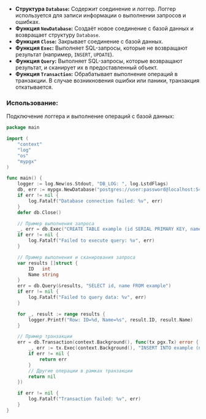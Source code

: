 - **Структура `Database`:** Содержит соединение и логгер. Логгер используется для записи информации о выполнении запросов и ошибках.
- **Функция `NewDatabase`:** Создаёт новое соединение с базой данных и возвращает структуру `Database`.
- **Функция `Close`:** Закрывает соединение с базой данных.
- **Функция `Exec`:** Выполняет SQL-запросы, которые не возвращают результат (например, `INSERT`, `UPDATE`).
- **Функция `Query`:** Выполняет SQL-запросы, которые возвращают результат, и сканирует их в предоставленный объект.
- **Функция `Transaction`:** Обрабатывает выполнение операций в транзакции. В случае возникновения ошибки или паники, транзакция откатывается.

### Использование:

Подключение логгера и выполнение операций с базой данных:

```go
package main

import (
    "context"
    "log"
    "os"
    "mypgx"
)

func main() {
    logger := log.New(os.Stdout, "DB_LOG: ", log.LstdFlags)
    db, err := mypgx.NewDatabase("postgres://user:password@localhost:5432/dbname", logger)
    if err != nil {
        log.Fatalf("Database connection failed: %v", err)
    }
    defer db.Close()

    // Пример выполнения запроса
    _, err = db.Exec("CREATE TABLE example (id SERIAL PRIMARY KEY, name TEXT)")
    if err != nil {
        log.Fatalf("Failed to execute query: %v", err)
    }

    // Пример выполнения и сканирования запроса
    var results []struct {
        ID   int
        Name string
    }
    err = db.Query(&results, "SELECT id, name FROM example")
    if err != nil {
        log.Fatalf("Failed to query data: %v", err)
    }

    for _, result := range results {
        logger.Printf("Row: ID=%d, Name=%s", result.ID, result.Name)
    }

    // Пример транзакции
    err = db.Transaction(context.Background(), func(tx pgx.Tx) error {
        _, err := tx.Exec(context.Background(), "INSERT INTO example (name) VALUES ($1)", "John Doe")
        if err != nil {
            return err
        }
        // Другие операции в рамках транзакции
        return nil
    })

    if err != nil {
        log.Fatalf("Transaction failed: %v", err)
    }
}
